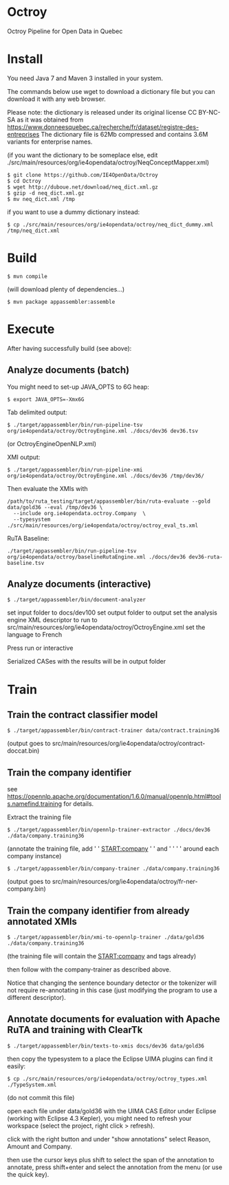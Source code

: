 # Octroy

Octroy Pipeline for Open Data in Quebec

# Install

You need Java 7 and Maven 3 installed in your system.

The commands below use wget to download a dictionary file but you can download it with any web browser.

Please note: the dictionary is released under its original license CC BY-NC-SA as it was obtained from
https://www.donneesquebec.ca/recherche/fr/dataset/registre-des-entreprises
The dictionary file is 62Mb compressed and contains 3.6M variants for enterprise names.

(if you want the dictionary to be someplace else, edit ./src/main/resources/org/ie4opendata/octroy/NeqConceptMapper.xml)

```
$ git clone https://github.com/IE4OpenData/Octroy
$ cd Octroy
$ wget http://duboue.net/download/neq_dict.xml.gz
$ gzip -d neq_dict.xml.gz
$ mv neq_dict.xml /tmp
```

if you want to use a dummy dictionary instead:

```
$ cp ./src/main/resources/org/ie4opendata/octroy/neq_dict_dummy.xml /tmp/neq_dict.xml
```

# Build

```
$ mvn compile
```

(will download plenty of dependencies...)

```
$ mvn package appassembler:assemble
```

# Execute

After having successfully build (see above):

## Analyze documents (batch)

You might need to set-up JAVA_OPTS to 6G heap:

```
$ export JAVA_OPTS=-Xmx6G
```

Tab delimited output:

```
$ ./target/appassembler/bin/run-pipeline-tsv org/ie4opendata/octroy/OctroyEngine.xml ./docs/dev36 dev36.tsv
```

(or OctroyEngineOpenNLP.xml)

XMI output:

```
$ ./target/appassembler/bin/run-pipeline-xmi org/ie4opendata/octroy/OctroyEngine.xml ./docs/dev36 /tmp/dev36/
```

Then evaluate the XMIs with

```
/path/to/ruta_testing/target/appassembler/bin/ruta-evaluate --gold data/gold36 --eval /tmp/dev36 \
  --include org.ie4opendata.octroy.Company  \
  --typesystem ./src/main/resources/org/ie4opendata/octroy/octroy_eval_ts.xml
```

RuTA Baseline:

```
./target/appassembler/bin/run-pipeline-tsv org/ie4opendata/octroy/baselineRutaEngine.xml ./docs/dev36 dev36-ruta-baseline.tsv
```

## Analyze documents (interactive)

```
$ ./target/appassembler/bin/document-analyzer
```

set input folder to docs/dev100
set output folder to output
set the analysis engine XML descriptor to run to src/main/resources/org/ie4opendata/octroy/OctroyEngine.xml
set the language to French

Press run or interactive

Serialized CASes with the results will be in output folder

# Train

## Train the contract classifier model

```
$ ./target/appassembler/bin/contract-trainer data/contract.training36
```

(output goes to src/main/resources/org/ie4opendata/octroy/contract-doccat.bin)

## Train the company identifier

see https://opennlp.apache.org/documentation/1.6.0/manual/opennlp.html#tools.namefind.training for details.

Extract the training file

```
$ ./target/appassembler/bin/opennlp-trainer-extractor ./docs/dev36 ./data/company.training36
```

(annotate the training file, add ' ' <START:company> ' ' and ' ' <END> ' ' around each company instance)

```
$ ./target/appassembler/bin/company-trainer ./data/company.training36
```

(output goes to src/main/resources/org/ie4opendata/octroy/fr-ner-company.bin)

## Train the company identifier from already annotated XMIs

```
$ ./target/appassembler/bin/xmi-to-opennlp-trainer ./data/gold36 ./data/company.training36
```

(the training file will contain the <START:company> and <END> tags already)

then follow with the company-trainer as described above.

Notice that changing the sentence boundary detector or the tokenizer will not require 
re-annotating in this case (just modifying the program to use a different descriptor).

## Annotate documents for evaluation with Apache RuTA and training with ClearTk

```
$ ./target/appassembler/bin/texts-to-xmis docs/dev36 data/gold36
```

then copy the typesystem to a place the Eclipse UIMA plugins can find it easily: 

```
$ cp ./src/main/resources/org/ie4opendata/octroy/octroy_types.xml ./TypeSystem.xml
```

(do not commit this file)

open each file under data/gold36 with the UIMA CAS Editor under Eclipse (working with Eclipse 4.3 Kepler), 
you might need to refresh your workspace (select the project, right click > refresh).  

click with the right button and under "show annotations" select Reason, Amount and Company.

then use the cursor keys plus shift to select the span of the annotation to annotate, 
press shift+enter and select the annotation from the menu (or use the quick key).

